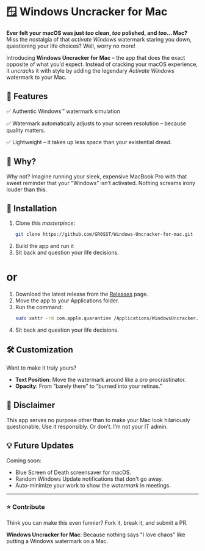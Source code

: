 # 🪟 Windows Uncracker for Mac

**Ever felt your macOS was just _too_ clean, _too_ polished, and _too_... Mac?**  
Miss the nostalgia of that _activate Windows_ watermark staring you down, questioning your life choices? Well, worry no more!

Introducing **Windows Uncracker for Mac** – the app that does the exact opposite of what you’d expect. Instead of cracking your macOS experience, it _uncracks_ it with style by adding the legendary _Activate Windows_ watermark to your Mac.

## 🎯 Features

✅ Authentic Windows™ watermark simulation

✅ Watermark automatically adjusts to your screen resolution – because quality matters.  

✅ Lightweight – it takes up less space than your existential dread.

## 🤔 Why?

Why not? Imagine running your sleek, expensive MacBook Pro with that sweet reminder that your “Windows” isn’t activated. Nothing screams irony louder than this.

## 🚀 Installation

1. Clone this _masterpiece_:
    ```bash
    git clone https://github.com/GR0SST/Windows-Uncracker-for-mac.git
    ```
2. Build the app and run it
3. Sit back and question your life decisions.

# or

1. Download the latest release from the [Releases](https://github.com/GR0SST/Windows-Uncracker-for-mac/releases/) page.
2. Move the app to your Applications folder.
3. Run the command:
    ```bash
    sudo xattr -rd com.apple.quarantine /Applications/WindowsUncracker.app
    ```
4. Sit back and question your life decisions.

## 🛠️ Customization

Want to make it truly yours?

-   **Text Position**: Move the watermark around like a pro procrastinator.
-   **Opacity**: From “barely there” to “burned into your retinas.”

## 🛑 Disclaimer

This app serves no purpose other than to make your Mac look hilariously questionable. Use it responsibly. Or don’t. I’m not your IT admin.

## 💡 Future Updates

Coming soon:

-   Blue Screen of Death screensaver for macOS.
-   Random Windows Update notifications that don't go away.
-   Auto-minimize your work to show the _watermark_ in meetings.

---

### ⭐ Contribute

Think you can make this even funnier? Fork it, break it, and submit a PR.

**Windows Uncracker for Mac**: Because nothing says "I love chaos" like putting a Windows watermark on a Mac.
